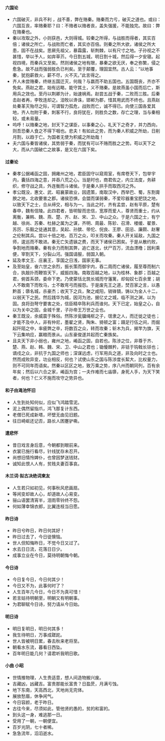 #### 六国论
- 六国破灭，非兵不利 ，战不善，弊在赂秦。赂秦而力亏，破灭之道也。或曰：六国互丧，率赂秦耶？曰：不赂者以赂者丧，盖失强援，不能独完。故曰：弊在赂秦也。
- 秦以攻取之外，小则获邑，大则得城。较秦之所得，与战胜而得者，其实百倍；诸侯之所亡，与战败而亡者，其实亦百倍。则秦之所大欲，诸侯之所大患，固不在战矣。思厥先祖父，暴霜露，斩荆棘，以有尺寸之地。子孙视之不甚惜，举以予人，如弃草芥。今日割五城，明日割十城，然后得一夕安寝。起视四境，而秦兵又至矣。然则诸侯之地有限，暴秦之欲无厌，奉之弥繁，侵之愈急。故不战而强弱胜负已判矣。至于颠覆，理固宜然。古人云：“以地事秦，犹抱薪救火，薪不尽，火不灭。”此言得之。
- 齐人未尝赂秦，终继五国迁灭，何哉？与嬴而不助五国也。五国既丧，齐亦不免矣。燕赵之君，始有远略，能守其土，义不赂秦。是故燕虽小国而后亡，斯用兵之效也。至丹以荆卿为计，始速祸焉。赵尝五战于秦，二败而三胜。后秦击赵者再，李牧连却之。洎牧以谗诛，邯郸为郡，惜其用武而不终也。且燕赵处秦革灭殆尽之际，可谓智力孤危，战败而亡，诚不得已。向使三国各爱其地，齐人勿附于秦，刺客不行，良将犹在，则胜负之数，存亡之理，当与秦相较，或未易量。
- 呜呼！以赂秦之地，封天下之谋臣，以事秦之心，礼天下之奇才，并力西向，则吾恐秦人食之不得下咽也。悲夫！有如此之势，而为秦人积威之所劫，日削月割，以趋于亡。为国者无使为积威之所劫哉！
- 夫六国与秦皆诸侯，其势弱于秦，而犹有可以不赂而胜之之势。苟以天下之大，而从六国破亡之故事，是又在六国下矣。
> 
#### 过秦论
- 秦孝公据崤函之固，拥雍州之地，君臣固守以窥周室，有席卷天下，包举宇内，囊括四海之意，并吞八荒之心。当是时也，商君佐之，内立法度，务耕织，修守战之具，外连衡而斗诸侯。于是秦人拱手而取西河之外。
- 孝公既没，惠文、武、昭襄蒙故业，因遗策，南取汉中，西举巴、蜀，东割膏腴之地，北收要害之郡。诸侯恐惧，会盟而谋弱秦，不爱珍器重宝肥饶之地，以致天下之士，合从缔交，相与为一。当此之时，齐有孟尝，赵有平原，楚有春申，魏有信陵。此四君者，皆明智而忠信，宽厚而爱人，尊贤而重士，约从离衡，兼韩、魏、燕、楚、齐、赵、宋、卫、中山之众。于是六国之士，有宁越、徐尚、苏秦、杜赫之属为之谋，齐明、周最、陈轸、召滑、楼缓、翟景、苏厉、乐毅之徒通其意，吴起、孙膑、带佗、倪良、王廖、田忌、廉颇、赵奢之伦制其兵。尝以十倍之地，百万之众，叩关而攻秦。秦人开关延敌，九国之师，逡巡而不敢进。秦无亡矢遗镞之费，而天下诸侯已困矣。于是从散约败，争割地而赂秦。秦有余力而制其弊，追亡逐北，伏尸百万，流血漂橹；因利乘便，宰割天下，分裂山河。强国请服，弱国入朝。
- 延及孝文王、庄襄王，享国之日浅，国家无事。
- 及至始皇，奋六世之余烈，振长策而御宇内，吞二周而亡诸侯，履至尊而制六合，执敲扑而鞭笞天下，威振四海。南取百越之地，以为桂林、象郡；百越之君，俯首系颈，委命下吏。乃使蒙恬北筑长城而守藩篱，却匈奴七百余里；胡人不敢南下而牧马，士不敢弯弓而报怨。于是废先王之道，焚百家之言，以愚黔首；隳名城，杀豪杰；收天下之兵，聚之咸阳，销锋镝，铸以为金人十二，以弱天下之民。然后践华为城，因河为池，据亿丈之城，临不测之渊，以为固。良将劲弩守要害之处，信臣精卒陈利兵而谁何。天下已定，始皇之心，自以为关中之固，金城千里，子孙帝王万世之业也。
- 秦王既没，余威震于殊俗。然陈涉瓮牖绳枢之子，氓隶之人，而迁徙之徒也；才能不及中人，非有仲尼，墨翟之贤，陶朱、猗顿之富；蹑足行伍之间，而倔起阡陌之中，率疲弊之卒，将数百之众，转而攻秦；斩木为兵，揭竿为旗，天下云集响应，赢粮而景从。山东豪俊遂并起而亡秦族矣。
- 且夫天下非小弱也，雍州之地，崤函之固，自若也。陈涉之位，非尊于齐、楚、燕、赵、韩、魏、宋、卫、中山之君也；锄懮棘矜，非铦于钩戟长铩也；谪戍之众，非抗于九国之师也；深谋远虑，行军用兵之道，非及向时之士也。然而成败异变，功业相反，何也？试使山东之国与陈涉度长絜大，比权量力，则不可同年而语矣。然秦以区区之地，致万乘之势，序八州而朝同列，百有余年矣；然后以六合之家，崤函为宫；一夫作难而七庙隳，身死人手，为天下笑者，何也？仁义不施而攻守之势异也。
>
#### 和子由渑池怀旧
- 人生到处知何似，应似飞鸿踏雪泥。
- 泥上偶然留指爪，鸿飞那复计东西。
- 老僧已死成新塔，坏壁无由见旧题。
- 往日崎岖还记否，路长人困蹇驴嘶。
>
#### 遣悲怀
- 昔日戏言身后意，今朝都到眼前来。
- 衣裳已施行看尽，针线犹存未忍开。
- 尚想旧情怜婢仆，也曾因梦送钱财。
- 诚知此恨人人有，贫贱夫妻百事哀。
>
#### 木兰词·拟古决绝词柬友
- 人生若只如初见，何事秋风悲画扇。
- 等闲变却故人心，却道故人心易变。
- 骊山语罢清宵半，泪雨零铃终不怨。
- 何如薄幸锦衣郎，比翼连枝当日愿。
>
#### 昨日诗
- 昨日兮昨日，昨日何其好！
- 昨日过去了，今日徒懊恼。
- 世人但知悔昨日，不觉今日又过了。
- 水去日日流，花落日日少。
- 成事立业在今日，莫待明朝悔今朝。
>
#### 今日诗
- 今日复今日，今日何其少！
- 今日又不为，此事何时了？
- 人生百年几今日，今日不为真可惜！
- 若言姑待明朝至，明朝又有明朝事。
- 为君聊赋今日诗，努力请从今日始。
>
#### 明日诗
- 明日复明日，明日何其多！
- 我生待明日，万事成蹉跎。
- 世人皆被明日累，春去秋来老将至。
- 朝看水东流，暮看日西坠。
- 百年明日能几何？请君听我明日歌。
>
#### 小曲 小昭
- 世情推物理，人生贵适意，想人间造物搬兴废。
- 吉藏凶，凶藏吉。富贵那能长富贵？日盈昃，月满亏蚀。
- 地下东南，天高西北，天地尚无完体。
- 展放愁眉，休争闲气。
- 今日容颜，老于昨日。
- 古往今来，尽须如此，管他贤的愚的，贫的和富的。
- 到头这一身，难逃那一日。
- 受用了一朝，一朝便宜。
- 百岁光阴，七十者稀。
- 急急流年，滔滔逝水。
>
#### 
>





